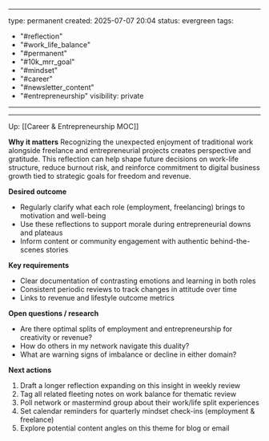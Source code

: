 

---
type: permanent
created: 2025-07-07 20:04
status: evergreen
tags:
  - "#reflection"
  - "#work_life_balance"
  - "#permanent"
  - "#10k_mrr_goal"
  - "#mindset"
  - "#career"
  - "#newsletter_content"
  - "#entrepreneurship"
visibility: private
---

---

Up: [[Career & Entrepreneurship MOC]]


**Why it matters** Recognizing the unexpected enjoyment of traditional work alongside freelance and entrepreneurial projects creates perspective and gratitude. This reflection can help shape future decisions on work-life structure, reduce burnout risk, and reinforce commitment to digital business growth tied to strategic goals for freedom and revenue.

**Desired outcome**

- Regularly clarify what each role (employment, freelancing) brings to motivation and well-being
- Use these reflections to support morale during entrepreneurial downs and plateaus
- Inform content or community engagement with authentic behind-the-scenes stories

**Key requirements**

- Clear documentation of contrasting emotions and learning in both roles
- Consistent periodic reviews to track changes in attitude over time
- Links to revenue and lifestyle outcome metrics

**Open questions / research**

- Are there optimal splits of employment and entrepreneurship for creativity or revenue?
- How do others in my network navigate this duality?
- What are warning signs of imbalance or decline in either domain?

**Next actions**

1. Draft a longer reflection expanding on this insight in weekly review
2. Tag all related fleeting notes on work balance for thematic review
3. Poll network or mastermind group about their work/life split experiences
4. Set calendar reminders for quarterly mindset check-ins (employment & freelance)
5. Explore potential content angles on this theme for blog or email



